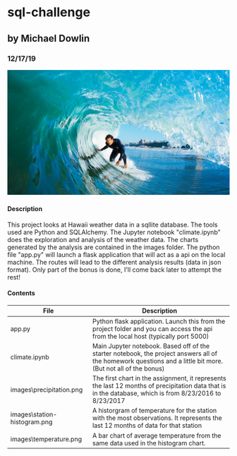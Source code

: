 # sql-challenge
## by Michael Dowlin
### 12/17/19

!['Image not available'](/images/surfs-up.png)

#### Description
This project looks at Hawaii weather data in a sqllite database.  The tools used are Python and SQLAlchemy.  The Jupyter notebook "climate.ipynb" does the exploration and analysis of the weather data.  The charts generated by the analysis are contained in the images folder.  The python file "app.py" will launch a flask application that will act as a api on the local machine.  The routes will lead to the different analysis results (data in json format).  Only part of the bonus is done, I'll come back later to attempt the rest!

#### Contents

| File                         | Description                                                                                     |
|------------------------------|-------------------------------------------------------------------------------------------------|
|app.py                        | Python flask application.  Launch this from the project folder and you can access the api from the local host (typically port 5000)
|climate.ipynb                 | Main Jupyter notebook.  Based off of the starter notebook, the project answers all of the homework questions and a little bit more.  (But not all of the bonus)
images\precipitation.png       | The first chart in the assignment, it represents the last 12 months of precipitation data that is in the database, which is from 8/23/2016 to 8/23/2017
images\station-histogram.png   | A historgram of temperature for the station with the most observations.  It represents the last 12 months of data for that station
images\temperature.png         | A bar chart of average temperature from the same data used in the histogram chart. 
